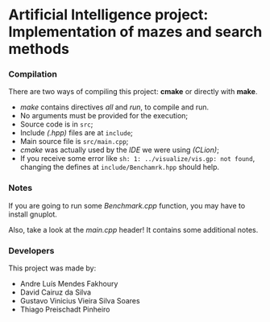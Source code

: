 # Artificial Intelligence project: Implementation of mazes and search methods

### Compilation

There are two ways of compiling this project: **cmake** or directly with **make**.

- *make* contains directives *all* and *run*, to compile and run.
- No arguments must be provided for the execution; 
- Source code is in `src`;
- Include *(.hpp)* files are at `include`;
- Main source file is `src/main.cpp`;
- *cmake* was actually used by the *IDE* we were using *(CLion)*;
- If you receive some error like `sh: 1: ../visualize/vis.gp: not found`, changing the defines at `include/Benchamrk.hpp` should help.

### Notes

If you are going to run some *Benchmark.cpp* function, you may have to install gnuplot.

Also, take a look at the *main.cpp* header! It contains some additional notes.

### Developers

This project was made by:

* Andre Luís Mendes Fakhoury
* David Cairuz da Silva
* Gustavo Vinicius Vieira Silva Soares
* Thiago Preischadt Pinheiro